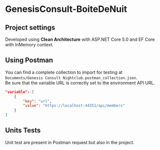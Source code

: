 # GenesisConsult-BoiteDeNuit

## Project settings
Developed using **Clean Architecture** with ASP.NET Core 5.0 and EF Core with InMemory context.

## Using Postman
You can find a complete collection to import for testing at `Documents/Genesis Consult Nightclub.postman_collection.json`.</br>
Be sure that the variable URL is correctly set to the environment API URL.
```json
"variable": [
	{
		"key": "url",
		"value": "https://localhost:44351/api/members"
	}
]
```

## Units Tests
Unit test are present in Postman request but also in the project.